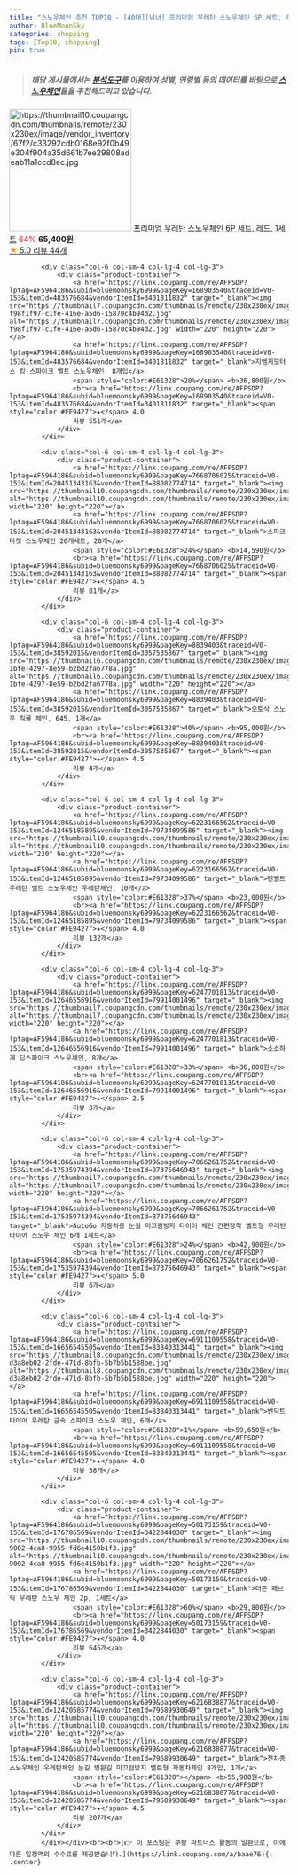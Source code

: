 ```yaml
---
title: "스노우체인 추천 TOP10 - [40대][남녀] 프리미엄 우레탄 스노우체인 6P 세트, 레드, 1세트"
author: BlueMoonSky
categories: shopping
tags: [Top10, shopping]
pin: true
---
```


> ##### 해당 게시물에서는 [**분석도구**](https://itemscout.io/)를 이용하여 **성별**, **연령별** 등의 데이터를 바탕으로 [**스노우체인**](https://link.coupang.com/a/baae76)들을 추천해드리고 있습니다.
<div class="container"><div class="row">
            <div class="col-6 col-sm-4 col-lg-4 col-lg-3">
                <div class="product-container">
                    <a href="https://link.coupang.com/re/AFFSDP?lptag=AF5964186&subid=bluemoonsky6999&pageKey=7809858454&traceid=V0-153&itemId=21180511300&vendorItemId=88241931190" target="_blank"><img src="https://thumbnail10.coupangcdn.com/thumbnails/remote/230x230ex/image/vendor_inventory/67f2/c33292cdb0168e92f0b49e304f904a35d661b7ee29808adeab11a1ccd8ec.jpg" alt="https://thumbnail10.coupangcdn.com/thumbnails/remote/230x230ex/image/vendor_inventory/67f2/c33292cdb0168e92f0b49e304f904a35d661b7ee29808adeab11a1ccd8ec.jpg" width="220" height="220"></a>
                    <a href="https://link.coupang.com/re/AFFSDP?lptag=AF5964186&subid=bluemoonsky6999&pageKey=7809858454&traceid=V0-153&itemId=21180511300&vendorItemId=88241931190" target="_blank">프리미엄 우레탄 스노우체인 6P 세트, 레드, 1세트</a>
                    <span style="color:#E61328">64%</span> <b>65,400원</b>
                    <br><a href="https://link.coupang.com/re/AFFSDP?lptag=AF5964186&subid=bluemoonsky6999&pageKey=7809858454&traceid=V0-153&itemId=21180511300&vendorItemId=88241931190" target="_blank"><span style="color:#FE9427">★</span> 5.0
                    리뷰 44개</a>
                </div>
            </div>
            
            <div class="col-6 col-sm-4 col-lg-4 col-lg-3">
                <div class="product-container">
                    <a href="https://link.coupang.com/re/AFFSDP?lptag=AF5964186&subid=bluemoonsky6999&pageKey=168903540&traceid=V0-153&itemId=483576684&vendorItemId=3401811832" target="_blank"><img src="https://thumbnail7.coupangcdn.com/thumbnails/remote/230x230ex/image/retail/images/5062128245687975-f98f1f97-c1fe-416e-a5d6-15870c4b94d2.jpg" alt="https://thumbnail7.coupangcdn.com/thumbnails/remote/230x230ex/image/retail/images/5062128245687975-f98f1f97-c1fe-416e-a5d6-15870c4b94d2.jpg" width="220" height="220"></a>
                    <a href="https://link.coupang.com/re/AFFSDP?lptag=AF5964186&subid=bluemoonsky6999&pageKey=168903540&traceid=V0-153&itemId=483576684&vendorItemId=3401811832" target="_blank">지엠지모터스 킹 스파이크 벨트 스노우체인, 8개입</a>
                    <span style="color:#E61328">20%</span> <b>36,800원</b>
                    <br><a href="https://link.coupang.com/re/AFFSDP?lptag=AF5964186&subid=bluemoonsky6999&pageKey=168903540&traceid=V0-153&itemId=483576684&vendorItemId=3401811832" target="_blank"><span style="color:#FE9427">★</span> 4.0
                    리뷰 551개</a>
                </div>
            </div>
            
            <div class="col-6 col-sm-4 col-lg-4 col-lg-3">
                <div class="product-container">
                    <a href="https://link.coupang.com/re/AFFSDP?lptag=AF5964186&subid=bluemoonsky6999&pageKey=7668706025&traceid=V0-153&itemId=20451343163&vendorItemId=88082774714" target="_blank"><img src="https://thumbnail10.coupangcdn.com/thumbnails/remote/230x230ex/image/vendor_inventory/f8dd/9e822fb43f2a87ffaaa80e5471a564c2983d16293f6959f210732ae6c2e8.jpg" alt="https://thumbnail10.coupangcdn.com/thumbnails/remote/230x230ex/image/vendor_inventory/f8dd/9e822fb43f2a87ffaaa80e5471a564c2983d16293f6959f210732ae6c2e8.jpg" width="220" height="220"></a>
                    <a href="https://link.coupang.com/re/AFFSDP?lptag=AF5964186&subid=bluemoonsky6999&pageKey=7668706025&traceid=V0-153&itemId=20451343163&vendorItemId=88082774714" target="_blank">스파크마켓 스노우체인 20개세트, 20개</a>
                    <span style="color:#E61328">24%</span> <b>14,590원</b>
                    <br><a href="https://link.coupang.com/re/AFFSDP?lptag=AF5964186&subid=bluemoonsky6999&pageKey=7668706025&traceid=V0-153&itemId=20451343163&vendorItemId=88082774714" target="_blank"><span style="color:#FE9427">★</span> 4.5
                    리뷰 81개</a>
                </div>
            </div>
            
            <div class="col-6 col-sm-4 col-lg-4 col-lg-3">
                <div class="product-container">
                    <a href="https://link.coupang.com/re/AFFSDP?lptag=AF5964186&subid=bluemoonsky6999&pageKey=8839403&traceid=V0-153&itemId=38592015&vendorItemId=3057535867" target="_blank"><img src="https://thumbnail6.coupangcdn.com/thumbnails/remote/230x230ex/image/vendor_inventory/images/2016/10/18/13/3/1582f5e7-1bfe-4297-8e59-b2bd2fa6778a.jpg" alt="https://thumbnail6.coupangcdn.com/thumbnails/remote/230x230ex/image/vendor_inventory/images/2016/10/18/13/3/1582f5e7-1bfe-4297-8e59-b2bd2fa6778a.jpg" width="220" height="220"></a>
                    <a href="https://link.coupang.com/re/AFFSDP?lptag=AF5964186&subid=bluemoonsky6999&pageKey=8839403&traceid=V0-153&itemId=38592015&vendorItemId=3057535867" target="_blank">오토삭 스노우 직물 체인, 645, 1개</a>
                    <span style="color:#E61328">40%</span> <b>95,000원</b>
                    <br><a href="https://link.coupang.com/re/AFFSDP?lptag=AF5964186&subid=bluemoonsky6999&pageKey=8839403&traceid=V0-153&itemId=38592015&vendorItemId=3057535867" target="_blank"><span style="color:#FE9427">★</span> 4.5
                    리뷰 4개</a>
                </div>
            </div>
            
            <div class="col-6 col-sm-4 col-lg-4 col-lg-3">
                <div class="product-container">
                    <a href="https://link.coupang.com/re/AFFSDP?lptag=AF5964186&subid=bluemoonsky6999&pageKey=6223166562&traceid=V0-153&itemId=12465185895&vendorItemId=79734099586" target="_blank"><img src="https://thumbnail10.coupangcdn.com/thumbnails/remote/230x230ex/image/vendor_inventory/9074/371a1ae2f1e4778a7897f7837b39b2362cbf50439e30d5676155002e3d0b.jpg" alt="https://thumbnail10.coupangcdn.com/thumbnails/remote/230x230ex/image/vendor_inventory/9074/371a1ae2f1e4778a7897f7837b39b2362cbf50439e30d5676155002e3d0b.jpg" width="220" height="220"></a>
                    <a href="https://link.coupang.com/re/AFFSDP?lptag=AF5964186&subid=bluemoonsky6999&pageKey=6223166562&traceid=V0-153&itemId=12465185895&vendorItemId=79734099586" target="_blank">텐벨트 우레탄 벨트 스노우체인 우레탄체인, 10개</a>
                    <span style="color:#E61328">37%</span> <b>23,000원</b>
                    <br><a href="https://link.coupang.com/re/AFFSDP?lptag=AF5964186&subid=bluemoonsky6999&pageKey=6223166562&traceid=V0-153&itemId=12465185895&vendorItemId=79734099586" target="_blank"><span style="color:#FE9427">★</span> 4.0
                    리뷰 132개</a>
                </div>
            </div>
            
            <div class="col-6 col-sm-4 col-lg-4 col-lg-3">
                <div class="product-container">
                    <a href="https://link.coupang.com/re/AFFSDP?lptag=AF5964186&subid=bluemoonsky6999&pageKey=6247701813&traceid=V0-153&itemId=12646556916&vendorItemId=79914001496" target="_blank"><img src="https://thumbnail7.coupangcdn.com/thumbnails/remote/230x230ex/image/vendor_inventory/6e62/34a5c5af19e47ad607946473bcaef913a420312e00f22fb1192a82071358.jpg" alt="https://thumbnail7.coupangcdn.com/thumbnails/remote/230x230ex/image/vendor_inventory/6e62/34a5c5af19e47ad607946473bcaef913a420312e00f22fb1192a82071358.jpg" width="220" height="220"></a>
                    <a href="https://link.coupang.com/re/AFFSDP?lptag=AF5964186&subid=bluemoonsky6999&pageKey=6247701813&traceid=V0-153&itemId=12646556916&vendorItemId=79914001496" target="_blank">소소하게 딥스파이크 스노우체인, 8개</a>
                    <span style="color:#E61328">33%</span> <b>36,800원</b>
                    <br><a href="https://link.coupang.com/re/AFFSDP?lptag=AF5964186&subid=bluemoonsky6999&pageKey=6247701813&traceid=V0-153&itemId=12646556916&vendorItemId=79914001496" target="_blank"><span style="color:#FE9427">★</span> 2.5
                    리뷰 3개</a>
                </div>
            </div>
            
            <div class="col-6 col-sm-4 col-lg-4 col-lg-3">
                <div class="product-container">
                    <a href="https://link.coupang.com/re/AFFSDP?lptag=AF5964186&subid=bluemoonsky6999&pageKey=7066261752&traceid=V0-153&itemId=17535974394&vendorItemId=87375646943" target="_blank"><img src="https://thumbnail7.coupangcdn.com/thumbnails/remote/230x230ex/image/vendor_inventory/6b5a/9e66c4585071d611e1d571ddbf52ee27d6bc0564e09870b0bb053c534f2e.jpg" alt="https://thumbnail7.coupangcdn.com/thumbnails/remote/230x230ex/image/vendor_inventory/6b5a/9e66c4585071d611e1d571ddbf52ee27d6bc0564e09870b0bb053c534f2e.jpg" width="220" height="220"></a>
                    <a href="https://link.coupang.com/re/AFFSDP?lptag=AF5964186&subid=bluemoonsky6999&pageKey=7066261752&traceid=V0-153&itemId=17535974394&vendorItemId=87375646943" target="_blank">AutoGo 자동차용 눈길 미끄럼방지 타이어 체인 간편장착 벨트형 우레탄 타이어 스노우 체인 6개 1세트</a>
                    <span style="color:#E61328">24%</span> <b>42,900원</b>
                    <br><a href="https://link.coupang.com/re/AFFSDP?lptag=AF5964186&subid=bluemoonsky6999&pageKey=7066261752&traceid=V0-153&itemId=17535974394&vendorItemId=87375646943" target="_blank"><span style="color:#FE9427">★</span> 5.0
                    리뷰 6개</a>
                </div>
            </div>
            
            <div class="col-6 col-sm-4 col-lg-4 col-lg-3">
                <div class="product-container">
                    <a href="https://link.coupang.com/re/AFFSDP?lptag=AF5964186&subid=bluemoonsky6999&pageKey=6911109558&traceid=V0-153&itemId=16656545505&vendorItemId=83840313441" target="_blank"><img src="https://thumbnail8.coupangcdn.com/thumbnails/remote/230x230ex/image/retail/images/1855327766785232-d3a8eb02-2fde-471d-8bfb-5b7b5b1588be.jpg" alt="https://thumbnail8.coupangcdn.com/thumbnails/remote/230x230ex/image/retail/images/1855327766785232-d3a8eb02-2fde-471d-8bfb-5b7b5b1588be.jpg" width="220" height="220"></a>
                    <a href="https://link.coupang.com/re/AFFSDP?lptag=AF5964186&subid=bluemoonsky6999&pageKey=6911109558&traceid=V0-153&itemId=16656545505&vendorItemId=83840313441" target="_blank">벤딕트 타이어 우레탄 금속 스파이크 스노우 체인, 6개</a>
                    <span style="color:#E61328">1%</span> <b>59,650원</b>
                    <br><a href="https://link.coupang.com/re/AFFSDP?lptag=AF5964186&subid=bluemoonsky6999&pageKey=6911109558&traceid=V0-153&itemId=16656545505&vendorItemId=83840313441" target="_blank"><span style="color:#FE9427">★</span> 4.0
                    리뷰 38개</a>
                </div>
            </div>
            
            <div class="col-6 col-sm-4 col-lg-4 col-lg-3">
                <div class="product-container">
                    <a href="https://link.coupang.com/re/AFFSDP?lptag=AF5964186&subid=bluemoonsky6999&pageKey=50173159&traceid=V0-153&itemId=176786569&vendorItemId=3422844030" target="_blank"><img src="https://thumbnail10.coupangcdn.com/thumbnails/remote/230x230ex/image/retail/images/2017/11/28/13/7/c9917dc9-9002-4ca8-9955-fd6e4150b1f3.jpg" alt="https://thumbnail10.coupangcdn.com/thumbnails/remote/230x230ex/image/retail/images/2017/11/28/13/7/c9917dc9-9002-4ca8-9955-fd6e4150b1f3.jpg" width="220" height="220"></a>
                    <a href="https://link.coupang.com/re/AFFSDP?lptag=AF5964186&subid=bluemoonsky6999&pageKey=50173159&traceid=V0-153&itemId=176786569&vendorItemId=3422844030" target="_blank">더존 패브릭 우레탄 스노우 체인 2p, 1세트</a>
                    <span style="color:#E61328">60%</span> <b>29,800원</b>
                    <br><a href="https://link.coupang.com/re/AFFSDP?lptag=AF5964186&subid=bluemoonsky6999&pageKey=50173159&traceid=V0-153&itemId=176786569&vendorItemId=3422844030" target="_blank"><span style="color:#FE9427">★</span> 4.0
                    리뷰 645개</a>
                </div>
            </div>
            
            <div class="col-6 col-sm-4 col-lg-4 col-lg-3">
                <div class="product-container">
                    <a href="https://link.coupang.com/re/AFFSDP?lptag=AF5964186&subid=bluemoonsky6999&pageKey=6216838877&traceid=V0-153&itemId=12420585774&vendorItemId=79689930649" target="_blank"><img src="https://thumbnail10.coupangcdn.com/thumbnails/remote/230x230ex/image/vendor_inventory/9ae8/a933994d34f321312addb63be8924db6f481593f990ef223b1b39abc1017.jpg" alt="https://thumbnail10.coupangcdn.com/thumbnails/remote/230x230ex/image/vendor_inventory/9ae8/a933994d34f321312addb63be8924db6f481593f990ef223b1b39abc1017.jpg" width="220" height="220"></a>
                    <a href="https://link.coupang.com/re/AFFSDP?lptag=AF5964186&subid=bluemoonsky6999&pageKey=6216838877&traceid=V0-153&itemId=12420585774&vendorItemId=79689930649" target="_blank">전차종 스노우체인 우레탄체인 눈길 빙판길 미끄럼방지 벨트형 자동차체인 8개입, 1개</a>
                    <span style="color:#E61328"></span> <b>55,980원</b>
                    <br><a href="https://link.coupang.com/re/AFFSDP?lptag=AF5964186&subid=bluemoonsky6999&pageKey=6216838877&traceid=V0-153&itemId=12420585774&vendorItemId=79689930649" target="_blank"><span style="color:#FE9427">★</span> 4.5
                    리뷰 207개</a>
                </div>
            </div>
            </div></div><br><br>[👉 이 포스팅은 쿠팡 파트너스 활동의 일환으로, 이에 따른 일정액의 수수료를 제공받습니다.](https://link.coupang.com/a/baae76){: .center}